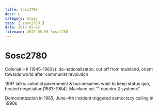```yaml
---
title: Sosc2780
desc: L
category: Study
tags: [ sosc2780 ]
date: 2017-05-05
filename: 2017-05-05-Sosc2780
---
```


# Sosc2780

Colonial HK (1945-1980s): de-nationalizaton, cut off from mainland, orient towards world after communist revolution

1997 talks: colonial government & businessmen want to keep status quo, heated negotiation(1983-1984). Mainland set "1 country 2 systems"

Democratization in 1985, June-4th incident triggered democracy calling in 1990s
